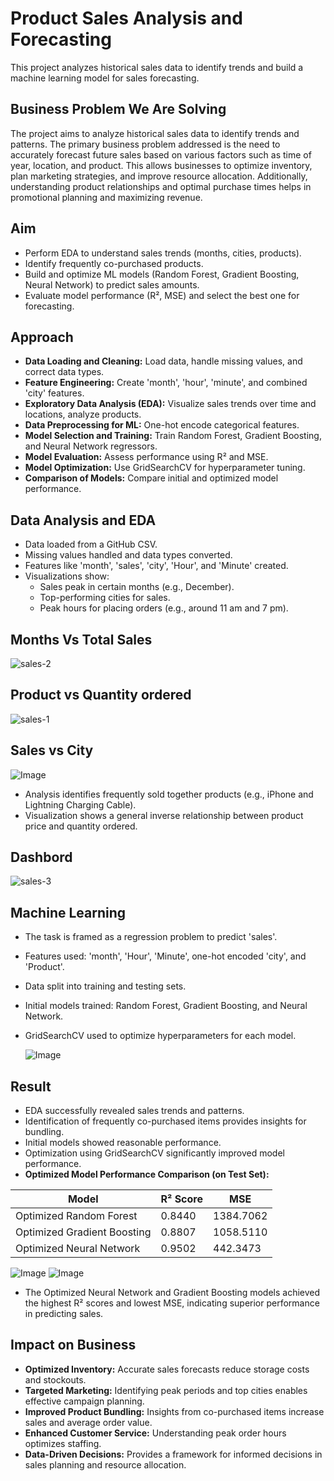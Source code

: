 # Product Sales Analysis and  Forecasting





This project analyzes historical sales data to identify trends and build a machine learning model for sales forecasting.

## Business Problem We Are Solving


The project aims to analyze historical sales data to identify trends and patterns. The primary business problem addressed is the need to accurately forecast future sales based on various factors such as time of year, location, and product. This allows businesses to optimize inventory, plan marketing strategies, and improve resource allocation. Additionally, understanding product relationships and optimal purchase times helps in promotional planning and maximizing revenue.

## Aim

- Perform EDA to understand sales trends (months, cities, products).
- Identify frequently co-purchased products.
- Build and optimize ML models (Random Forest, Gradient Boosting, Neural Network) to predict sales amounts.
- Evaluate model performance (R², MSE) and select the best one for forecasting.

## Approach

- **Data Loading and Cleaning:** Load data, handle missing values, and correct data types.
- **Feature Engineering:** Create 'month', 'hour', 'minute', and combined 'city' features.
- **Exploratory Data Analysis (EDA):** Visualize sales trends over time and locations, analyze products.
- **Data Preprocessing for ML:** One-hot encode categorical features.
- **Model Selection and Training:** Train Random Forest, Gradient Boosting, and Neural Network regressors.
- **Model Evaluation:** Assess performance using R² and MSE.
- **Model Optimization:** Use GridSearchCV for hyperparameter tuning.
- **Comparison of Models:** Compare initial and optimized model performance.

## Data Analysis and EDA

- Data loaded from a GitHub CSV.
- Missing values handled and data types converted.
- Features like 'month', 'sales', 'city', 'Hour', and 'Minute' created.
- Visualizations show:
    - Sales peak in certain months (e.g., December).
    - Top-performing cities for sales.
    - Peak hours for placing orders (e.g., around 11 am and 7 pm).

## Months Vs Total Sales 

![sales-2](https://user-images.githubusercontent.com/72175654/215282847-b0541ee1-feb5-419b-abd1-0486ff06feb8.png)

## Product vs Quantity ordered
![sales-1](https://user-images.githubusercontent.com/72175654/214647801-66922c23-6c45-4869-92cc-83074e38b0fe.png)

## Sales vs City
![Image](https://github.com/user-attachments/assets/8c7d3b4a-e85e-46b3-bb04-844ea7a56af3)

- Analysis identifies frequently sold together products (e.g., iPhone and Lightning Charging Cable).
- Visualization shows a general inverse relationship between product price and quantity ordered.

## Dashbord
![sales-3](https://github.com/Bhawani-Rabisankar-Sahoo/Sales_Analysis/assets/72175654/48ccefce-9b5c-4ebc-9f56-d343a54e3da4)

## Machine Learning

- The task is framed as a regression problem to predict 'sales'.
- Features used: 'month', 'Hour', 'Minute', one-hot encoded 'city', and 'Product'.
- Data split into training and testing sets.
- Initial models trained: Random Forest, Gradient Boosting, and Neural Network.
- GridSearchCV used to optimize hyperparameters for each model.

  ![Image](https://github.com/user-attachments/assets/67a5c4aa-127f-46f6-bb7c-1446d1709764)

## Result

- EDA successfully revealed sales trends and patterns.
- Identification of frequently co-purchased items provides insights for bundling.
- Initial models showed reasonable performance.
- Optimization using GridSearchCV significantly improved model performance.
- **Optimized Model Performance Comparison (on Test Set):**

| Model                       | R² Score | MSE        |
|-----------------------------|----------|------------|
| Optimized Random Forest     | 0.8440   | 1384.7062 |
| Optimized Gradient Boosting | 0.8807   | 1058.5110 |
| Optimized Neural Network    | 0.9502   | 442.3473 |

![Image](https://github.com/user-attachments/assets/4825c289-51cb-4852-b409-7a036821079f)
![Image](https://github.com/user-attachments/assets/0914f4b5-33c3-4a52-87c9-e745c570e814)


- The Optimized Neural Network and Gradient Boosting models achieved the highest R² scores and lowest MSE, indicating superior performance in predicting sales.

## Impact on Business

- **Optimized Inventory:** Accurate sales forecasts reduce storage costs and stockouts.
- **Targeted Marketing:** Identifying peak periods and top cities enables effective campaign planning.
- **Improved Product Bundling:** Insights from co-purchased items increase sales and average order value.
- **Enhanced Customer Service:** Understanding peak order hours optimizes staffing.
- **Data-Driven Decisions:** Provides a framework for informed decisions in sales planning and resource allocation.


